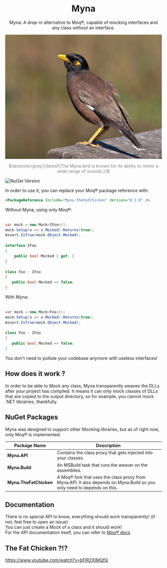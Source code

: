 <h1 align="center">
	Myna
</h1>
<p align="center">
Myna: A drop-in alternative to Moq®️, capable of mocking interfaces and any class <i>without</i> an interface.
</p>

<div align="center">
<img align="center" src="assets/myna.jpg" height="400" />
</div>
<p align="center" style="color: gray">
$\textcolor{gray}{\textsf{The Myna bird is known for its ability to mimic a wide range of sounds.}}$
</p>

![NuGet Version](https://img.shields.io/nuget/v/Myna.TheFatChicken)

In order to use it, you can replace your Moq®️ package reference with:

```xml
<PackageReference Include="Myna.TheFatChicken" Version="0.1.0" />
```

Without Myna, using only Moq®️:
```csharp

var mock = new Mock<IFoo>();
mock.Setup(x => x.Mocked).Returns(true);
Assert.IsTrue(mock.Object.Mocked);

interface IFoo
{
    public bool Mocked { get; }
}

class Foo : IFoo
{
   public bool Mocked => false;
}
```

With Myna:
```csharp

var mock = new Mock<Foo>();
mock.Setup(x => x.Mocked).Returns(true);
Assert.IsTrue(mock.Object.Mocked);

class Foo : IFoo
{
   public bool Mocked => false;
}
```
You don't need to pollute your codebase anymore with useless interfaces!

## How does it work ?

In order to be able to Mock any class, Myna transparently weaves the DLLs after your project has compiled.
It means it can only mock classes of DLLs that are copied to the output directory, so for example, you cannot mock .NET librairies, thankfully.

## NuGet Packages
Myna was designed to support other Mocking libraries, but as of right now, only Moq®️ is implemented.


| Package Name         | Description                                                                                   |
|----------------------|-----------------------------------------------------------------------------------------------|
| **Myna.API**         | Contains the class proxy that gets injected into your classes.      |
| **Myna.Build**       | An MSBuild task that runs the weaver on the assemblies.  |
| **Myna.TheFatChicken** | A Moq®️ fork that uses the class proxy from Myna.API. It also depends on Myna.Build so you only need to depends on this. |

## Documentation

There is no special API to know, everything should work transparently! (if not, feel free to open an issue)  
You can just create a Mock of a class and it should work!  
For the API documentation itself, you can refer to [Moq®️ docs](https://github.com/devlooped/moq/wiki)

## The Fat Chicken ?!?
https://www.youtube.com/watch?v=bFIR2XIMQfQ


